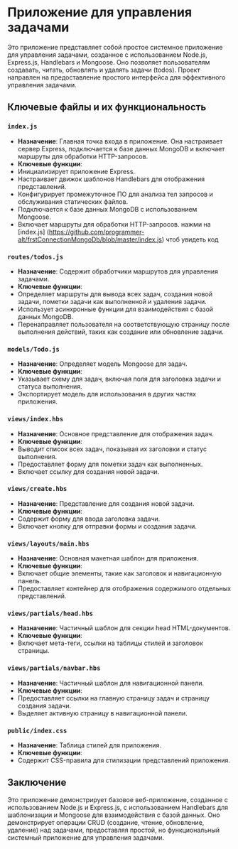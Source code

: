 # Приложение для управления задачами

Это приложение представляет собой простое системное приложение для управления задачами, созданное с использованием Node.js, Express.js, Handlebars и Mongoose. Оно позволяет пользователям создавать, читать, обновлять и удалять задачи (todos). Проект направлен на предоставление простого интерфейса для эффективного управления задачами.

## Ключевые файлы и их функциональность

### `index.js`
- **Назначение**: Главная точка входа в приложение. Она настраивает сервер Express, подключается к базе данных MongoDB и включает маршруты для обработки HTTP-запросов.
- **Ключевые функции**:
 - Инициализирует приложение Express.
 - Настраивает движок шаблонов Handlebars для отображения представлений.
 - Конфигурирует промежуточное ПО для анализа тел запросов и обслуживания статических файлов.
 - Подключается к базе данных MongoDB с использованием Mongoose.
 - Включает маршруты для обработки HTTP-запросов.
   нажми на [index.js] (https://github.com/programmer-alt/frstConnectionMongoDb/blob/master/index.js)  чтоб увидеть код

### `routes/todos.js`
- **Назначение**: Содержит обработчики маршрутов для управления задачами.
- **Ключевые функции**:
 - Определяет маршруты для вывода всех задач, создания новой задачи, пометки задачи как выполненной и удаления задачи.
 - Использует асинхронные функции для взаимодействия с базой данных MongoDB.
 - Перенаправляет пользователя на соответствующую страницу после выполнения действий, таких как создание или обновление задачи.

### `models/Todo.js`
- **Назначение**: Определяет модель Mongoose для задач.
- **Ключевые функции**:
 - Указывает схему для задач, включая поля для заголовка задачи и статуса выполнения.
 - Экспортирует модель для использования в других частях приложения.

### `views/index.hbs`
- **Назначение**: Основное представление для отображения задач.
- **Ключевые функции**:
 - Выводит список всех задач, показывая их заголовки и статус выполнения.
 - Предоставляет форму для пометки задач как выполненных.
 - Включает ссылку для создания новой задачи.

### `views/create.hbs`
- **Назначение**: Представление для создания новой задачи.
- **Ключевые функции**:
 - Содержит форму для ввода заголовка задачи.
 - Включает кнопку для отправки формы и создания задачи.

### `views/layouts/main.hbs`
- **Назначение**: Основная макетная шаблон для приложения.
- **Ключевые функции**:
 - Включает общие элементы, такие как заголовок и навигационную панель.
 - Предоставляет контейнер для отображения содержимого отдельных представлений.

### `views/partials/head.hbs`
- **Назначение**: Частичный шаблон для секции head HTML-документов.
- **Ключевые функции**:
 - Включает мета-теги, ссылки на таблицы стилей и заголовок страницы.

### `views/partials/navbar.hbs`
- **Назначение**: Частичный шаблон для навигационной панели.
- **Ключевые функции**:
 - Предоставляет ссылки на главную страницу задач и страницу создания задачи.
 - Выделяет активную страницу в навигационной панели.

### `public/index.css`
- **Назначение**: Таблица стилей для приложения.
- **Ключевые функции**:
 - Содержит CSS-правила для стилизации представлений приложения.

## Заключение

Это приложение демонстрирует базовое веб-приложение, созданное с использованием Node.js и Express.js, с использованием Handlebars для шаблонизации и Mongoose для взаимодействия с базой данных. Оно демонстрирует операции CRUD (создание, чтение, обновление, удаление) над задачами, предоставляя простой, но функциональный системный приложение для управления задачами.
